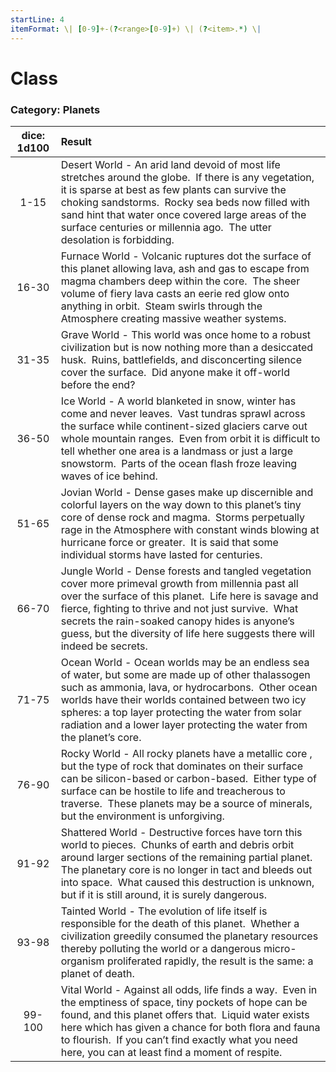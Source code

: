 ```yaml
---
startLine: 4
itemFormat: \| [0-9]+-(?<range>[0-9]+) \| (?<item>.*) \|
---
```

# Class
### Category: Planets

| dice: 1d100 | Result |
|:----:|:-------|
| 1-15 | Desert World - An arid land devoid of most life stretches around the globe.  If there is any vegetation, it is sparse at best as few plants can survive the choking sandstorms.  Rocky sea beds now filled with sand hint that water once covered large areas of the surface centuries or millennia ago.  The utter desolation is forbidding. |
| 16-30 | Furnace World - Volcanic ruptures dot the surface of this planet allowing lava, ash and gas to escape from magma chambers deep within the core.  The sheer volume of fiery lava casts an eerie red glow onto anything in orbit.  Steam swirls through the Atmosphere creating massive weather systems. |
| 31-35 | Grave World - This world was once home to a robust civilization but is now nothing more than a desiccated husk.  Ruins, battlefields, and disconcerting silence cover the surface.  Did anyone make it off-world before the end? |
| 36-50 | Ice World - A world blanketed in snow, winter has come and never leaves.  Vast tundras sprawl across the surface while continent-sized glaciers carve out whole mountain ranges.  Even from orbit it is difficult to tell whether one area is a landmass or just a large snowstorm.  Parts of the ocean flash froze leaving waves of ice behind. |
| 51-65 | Jovian World - Dense gases make up discernible and colorful layers on the way down to this planet’s tiny core of dense rock and magma.  Storms perpetually rage in the Atmosphere with constant winds blowing at hurricane force or greater.  It is said that some individual storms have lasted for centuries. |
| 66-70 | Jungle World - Dense forests and tangled vegetation cover more primeval growth from millennia past all over the surface of this planet.  Life here is savage and fierce, fighting to thrive and not just survive.  What secrets the rain-soaked canopy hides is anyone’s guess, but the diversity of life here suggests there will indeed be secrets. |
| 71-75 | Ocean World - Ocean worlds may be an endless sea of water, but some are made up of other thalassogen such as ammonia, lava, or hydrocarbons.  Other ocean worlds have their worlds contained between two icy spheres: a top layer protecting the water from solar radiation and a lower layer protecting the water from the planet’s core. |
| 76-90 | Rocky World - All rocky planets have a metallic core , but the type of rock that dominates on their surface can be silicon-based or carbon-based.  Either type of surface can be hostile to life and treacherous to traverse.  These planets may be a source of minerals, but the environment is unforgiving. |
| 91-92 | Shattered World - Destructive forces have torn this world to pieces.  Chunks of earth and debris orbit around larger sections of the remaining partial planet.  The planetary core is no longer in tact and bleeds out into space.  What caused this destruction is unknown, but if it is still around, it is surely dangerous. |
| 93-98 | Tainted World - The evolution of life itself is responsible for the death of this planet.  Whether a civilization greedily consumed the planetary resources thereby polluting the world or a dangerous micro-organism proliferated rapidly, the result is the same: a planet of death. |
| 99-100 | Vital World - Against all odds, life finds a way.  Even in the emptiness of space, tiny pockets of hope can be found, and this planet offers that.  Liquid water exists here which has given a chance for both flora and fauna to flourish.  If you can’t find exactly what you need here, you can at least find a moment of respite. |